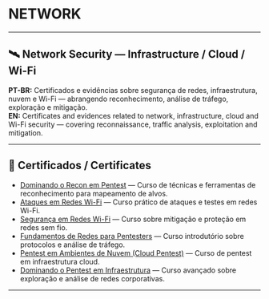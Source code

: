 # NETWORK

---

## 🛰️ Network Security — Infrastructure / Cloud / Wi-Fi

**PT-BR:** Certificados e evidências sobre segurança de redes, infraestrutura, nuvem e Wi-Fi — abrangendo reconhecimento, análise de tráfego, exploração e mitigação.  
**EN:** Certificates and evidences related to network, infrastructure, cloud and Wi-Fi security — covering reconnaissance, traffic analysis, exploitation and mitigation.

---

## 📜 Certificados / Certificates

- [Dominando o Recon em Pentest](#) — Curso de técnicas e ferramentas de reconhecimento para mapeamento de alvos.  
- [Ataques em Redes Wi-Fi](#) — Curso prático de ataques e testes em redes Wi-Fi.  
- [Segurança em Redes Wi-Fi](#) — Curso sobre mitigação e proteção em redes sem fio.  
- [Fundamentos de Redes para Pentesters](#) — Curso introdutório sobre protocolos e análise de tráfego.  
- [Pentest em Ambientes de Nuvem (Cloud Pentest)](#) — Curso de pentest em infraestrutura cloud.  
- [Dominando o Pentest em Infraestrutura](#) — Curso avançado sobre exploração e análise de redes corporativas.

---
